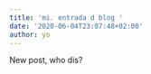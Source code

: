 ```yaml
---
title: 'mi. entrada d blog '
date: '2020-06-04T23:07:48+02:00'
author: yo
---
```

New post, who dis?